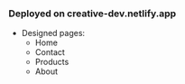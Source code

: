 ### Deployed on creative-dev.netlify.app

- Designed pages:
  - Home
  - Contact
  - Products
  - About 
